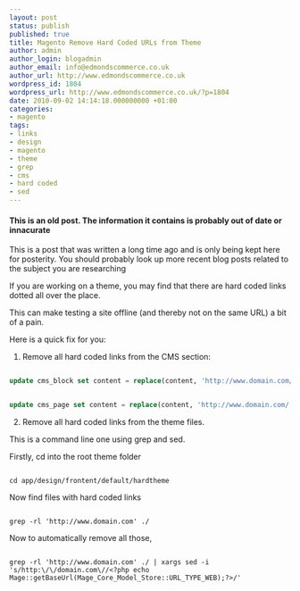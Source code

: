 ```yaml
---
layout: post
status: publish
published: true
title: Magento Remove Hard Coded URLs from Theme
author: admin
author_login: blogadmin
author_email: info@edmondscommerce.co.uk
author_url: http://www.edmondscommerce.co.uk
wordpress_id: 1804
wordpress_url: http://www.edmondscommerce.co.uk/?p=1804
date: 2010-09-02 14:14:18.000000000 +01:00
categories:
- magento
tags:
- links
- design
- magento
- theme
- grep
- cms
- hard coded
- sed
---
```

<div class="oldpost"><h4>This is an old post. The information it contains is probably out of date or innacurate</h4>
<p>
This is a post that was written a long time ago and is only being kept here for posterity.
You should probably look up more recent blog posts related to the subject you are researching
</p>
</div>
If you are working on a theme, you may find that there are hard coded links dotted all over the place.

This can make testing a site offline (and thereby not on the same URL) a bit of a pain.

Here is a quick fix for you:

1. Remove all hard coded links from the CMS section:

```sql

update cms_block set content = replace(content, 'http://www.domain.com/', '{{store url=''}}');

```

```sql

update cms_page set content = replace(content, 'http://www.domain.com/', '{{store url=''}}');

```

2. Remove all hard coded links from the theme files.

This is a command line one using grep and sed.

Firstly, cd into the root theme folder

```

cd app/design/frontent/default/hardtheme

```

Now find files with hard coded links

```

grep -rl 'http://www.domain.com' ./

```

Now to automatically remove all those, 

```

grep -rl 'http://www.domain.com' ./ | xargs sed -i 's/http:\/\/domain.com\//<?php echo Mage::getBaseUrl(Mage_Core_Model_Store::URL_TYPE_WEB);?>/'

```
